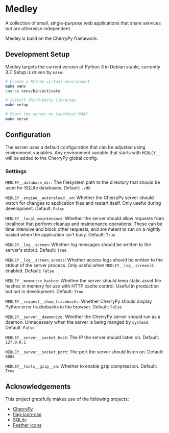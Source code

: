 # Medley

A collection of small, single-purpose web applications that share
services but are otherwise independent.

Medley is build on the CherryPy framework.

## Development Setup

Medley targets the current version of Python 3 in Debian stable, currently
3.7. Setup is driven by `make`.

```sh
# Create a Python virtual environment
make venv
source venv/bin/activate

# Install third-party libraries
make setup

# Start the server on localhost:8085
make serve
```

## Configuration

The server uses a default configuration that can be adjusted using
environment variables. Any environment variable that starts with
`MEDLEY__` will be added to the CherryPy global config.

### Settings
`MEDLEY__database_dir`: The filesystem path to the directory that
should be used for SQLite databases. Default: `./db`

`MEDLEY__engine__autoreload__on`: Whether the CherryPy server should watch
for changes to application files and restart itself. Only useful during
development. Default: `False`

`MEDLEY__local_maintenance`: Whether the server should allow requests
from localhost that perform cleanup and maintenance operations. These
can be time intensive and block other requests, and are meant to run
on a nightly basisd when the application isn't busy. Default: `True`

`MEDLEY__log__screen`: Whether log messages should be written to the
server's stdout. Default: `True`

`MEDLEY__log__screen_access`: Whether access logs should be written
to the stdout of the server process. Only useful when
`MEDLEY__log__screen` is enabled. Default: `False`

`MEDLEY__memorize_hashes`: Whether the server should keep static asset
file hashes in memory for use with HTTP cache control. Useful in
production but not in development. Default: `True`

`MEDLEY__request__show_tracebacks`: Whether CherryPy should display
Python error trackebacks in the browser. Default: `False`

`MEDLEY__server__daemonize`: Whether the CherryPy server should run as
a daemon. Unnecessary when the server is being manged by
`systemd`. Default: `False`

`MEDLEY__server__socket_host`: The IP the server should listen
on. Default: `127.0.0.1`

`MEDLEY__server__socket_port`: The port the server should listen
on. Default: `8085`

`MEDLEY__tools__gzip__on`: Whether to enable gzip
compression. Default: `True`

## Acknowledgements

This project gratefully makes use of the following projects:

* [CherryPy](https://cherrypy.org/)
* [flag-icon-css](http://flag-icon-css.lip.is/)
* [SQLite](https://sqlite.org/)
* [Feather icons](https://feathericons.com)
